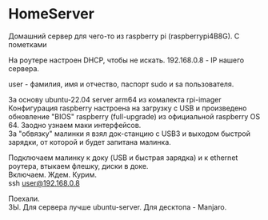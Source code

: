 # HomeServer
Домашний сервер для чего-то из raspberry pi (raspberrypi4B8G).
С пометками

На роутере настроен DHCP, чтобы не искать.
192.168.0.8 - IP нашего сервера.

user - фамилия, имя и отчество, паспорт sudo и sa пользователя.

За основу ubuntu-22.04 server arm64 из комалекта rpi-imager  
Конфигурация raspberry настроена на загрузку с USB и произведено обновление "BIOS" raspberry (full-upgrade) из официальной raspberry OS 64. Заодно узнаем маки интерфейсов.  
За "обвязку" малинки я взял док-станцию с USB3 и выходом быстрой зарядки, от которой и будет запитана малинка.  

Подключаем малинку к доку (USB и быстрая зарядка) и к ethernet роутера, втыкаем флешку, диски в доке.  
Включаем. Ждем. Курим.  
ssh user@192.168.0.8  

Поехали.  
ЗЫ. Для сервера лучше ubuntu-server. Для десктопа - Manjaro.
